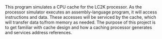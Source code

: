This program simulates a CPU cache for the LC2K processor. As the processor simulator executes an assembly-language program, it will access instructions and data. These accesses will be serviced by the cache, which will transfer data to/from memory as needed. The purpose of this project is to get familiar with cache design and how a caching processor generates and services address references.
